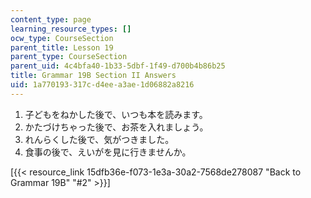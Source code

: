 ```yaml
---
content_type: page
learning_resource_types: []
ocw_type: CourseSection
parent_title: Lesson 19
parent_type: CourseSection
parent_uid: 4c4bfa40-1b33-5dbf-1f49-d700b4b86b25
title: Grammar 19B Section II Answers
uid: 1a770193-317c-d4ee-a3ae-1d06882a8216
---
```


1.  子どもをねかした後で、いつも本を読みます。
2.  かたづけちゃった後で、お茶を入れましょう。
3.  れんらくした後で、気がつきました。
4.  食事の後で、えいがを見に行きませんか。

\[{{< resource_link 15dfb36e-f073-1e3a-30a2-7568de278087 "Back to Grammar 19B" "#2" >}}\]